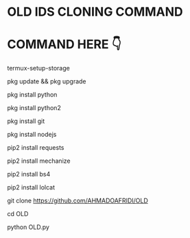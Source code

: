 # OLD IDS CLONING COMMAND
# COMMAND HERE 👇

termux-setup-storage

pkg update && pkg upgrade

pkg install python

pkg install python2

pkg install git

pkg install nodejs

pip2 install requests

pip2 install mechanize

pip2 install bs4

pip2 install lolcat

git clone https://github.com/AHMADOAFRIDI/OLD

cd OLD

python OLD.py

